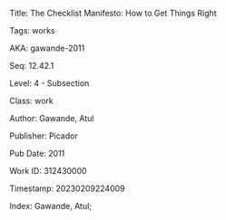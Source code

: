 Title:  The Checklist Manifesto: How to Get Things Right

Tags:   works

AKA:    gawande-2011

Seq:    12.42.1

Level:  4 - Subsection

Class:  work

Author: Gawande, Atul

Publisher: Picador

Pub Date: 2011

Work ID: 312430000

Timestamp: 20230209224009

Index:  Gawande, Atul; 
